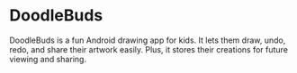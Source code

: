 # DoodleBuds
DoodleBuds is a fun Android drawing app for kids. It lets them draw, undo, redo, and share their artwork easily. Plus, it stores their creations for future viewing and sharing.






